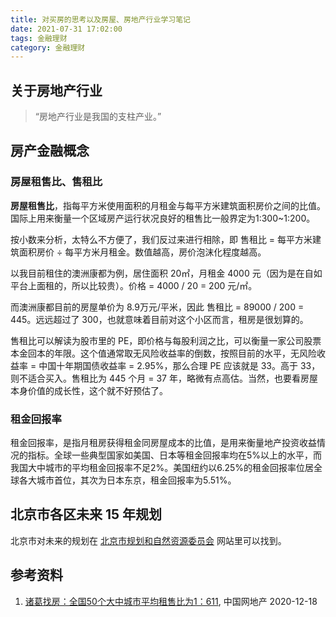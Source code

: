 ```yaml
---
title: 对买房的思考以及房屋、房地产行业学习笔记
date: 2021-07-31 17:02:00
tags: 金融理财
category: 金融理财
---
```


## 关于房地产行业

> “房地产行业是我国的支柱产业。”

<!-- more -->

## 房产金融概念

### 房屋租售比、售租比

**房屋租售比**，指每平方米使用面积的月租金与每平方米建筑面积房价之间的比值。国际上用来衡量一个区域房产运行状况良好的租售比一般界定为1∶300~1∶200。

按小数来分析，太特么不方便了，我们反过来进行相除，即 售租比 = 每平方米建筑面积房价 ÷ 每平方米月租金。数值越高，房价泡沫化程度越高。

以我目前租住的澳洲康都为例，居住面积 20㎡，月租金 4000 元（因为是在自如平台上面租的，所以比较贵）。价格 = 4000 / 20 = 200 元/㎡。

而澳洲康都目前的房屋单价为 8.9万元/平米，因此 售租比 = 89000 / 200 = 445。远远超过了 300，也就意味着目前对这个小区而言，租房是很划算的。

售租比可以解读为股市里的 PE，即价格与每股利润之比，可以衡量一家公司股票本金回本的年限。这个值通常取无风险收益率的倒数，按照目前的水平，无风险收益率 = 中国十年期国债收益率 = 2.95%，那么合理 PE 应该就是 33。高于 33，则不适合买入。售租比为 445 个月 = 37 年，略微有点高估。当然，也要看房屋本身价值的成长性，这个就不好预估了。

### 租金回报率

租金回报率，是指月租房获得租金同房屋成本的比值，是用来衡量地产投资收益情况的指标。全球一些典型国家如美国、日本等租金回报率均在5%以上的水平，而我国大中城市的平均租金回报率不足2%。美国纽约以6.25%的租金回报率位居全球各大城市首位，其次为日本东京，租金回报率为5.51%。

## 北京市各区未来 15 年规划

北京市对未来的规划在 [北京市规划和自然资源委员会](http://ghzrzyw.beijing.gov.cn/) 网站里可以找到。

## 参考资料

1. [诸葛找房：全国50个大中城市平均租售比为1：611](http://house.china.com.cn/1696479.htm), 中国网地产 2020-12-18
